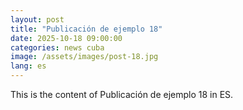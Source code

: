 ```yaml
---
layout: post
title: "Publicación de ejemplo 18"
date: 2025-10-18 09:00:00
categories: news cuba
image: /assets/images/post-18.jpg
lang: es
---
```


This is the content of Publicación de ejemplo 18 in ES.
